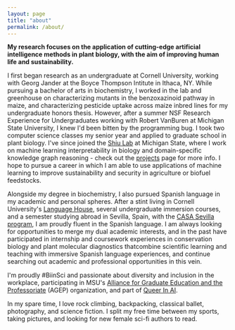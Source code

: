 ```yaml
---
layout: page
title: "about"
permalink: /about/
---
```


**My research focuses on the application of cutting-edge artificial intelligence methods in plant biology, with the aim of improving human life and sustainability.**

I first began research as an undergraduate at Cornell University, working with Georg Jander at the Boyce Thompson Intitute in Ithaca, NY. While pursuing a bachelor of arts in biochemistry, I worked in the lab and greenhouse on characterizing mutants in the benzoxazinoid pathway in maize, and characterizing pesticide uptake across maize inbred lines for my undergraduate honors thesis. However, after a summer NSF Research Experience for Undergraduates working with Robert VanBuren at Michigan State University, I knew I'd been bitten by the programming bug. I took two computer science classes my senior year and applied to graduate school in plant biology. I've since joined the [Shiu Lab](https://shiulab.github.io/) at Michigan State, where I work on machine learning interpretability in biology and domain-specific knowledge graph reasoning - check out the [projects](serenalotreck.github.io/projects) page for more info. I hope to pursue a career in which I am able to use applications of machine learning to improve sustainability and security in agriculture or biofuel feedstocks.

Alongside my degree in biochemistry, I also pursued Spanish language in my academic and personal spheres. After a stint living in Cornell University's [Language House](https://cornell.campusgroups.com/culh/home/), several undergraduate immersion courses, and a semester studying abroad in Sevilla, Spain, with the [CASA Sevilla program](https://casa.education/sevilla), I am proudly fluent in the Spanish language. I am always looking for opportunities to merge my dual academic interests, and in the past have participated in internship and coursework experiences in conservation biology and plant molecular diagnostics thatcombine scientific learning and teaching with immersive Spanish language experiences, and continue searching out academic and professional opportunities in this vein.

I'm proudly \#BiinSci and passionate about diversity and inclusion in the workplace, participating in MSU's [Alliance for Graduate Education and the Professoriate](https://grad.msu.edu/agep) (AGEP) organization, and part of [Queer In AI](https://sites.google.com/view/queer-in-ai/about?authuser=0). 

In my spare time, I love rock climbing, backpacking, classical ballet, photography, and science fiction. I split my free time between my sports, taking pictures, and looking for new female sci-fi authors to read.    

